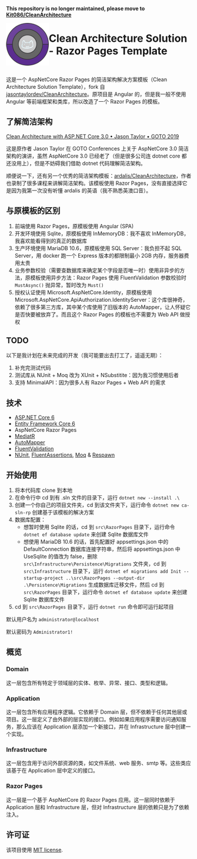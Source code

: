  **This repository is no longer maintained, please move to [Kit086/CleanArchitecture](https://github.com/Kit086/CleanArchitecture)**
 
 <img align="left" width="116" height="116" src="https://raw.githubusercontent.com/Kit086/Kit.CleanArchitecture/main/.github/kiticon.png" />
 
 # Clean Architecture Solution - Razor Pages Template


<br/>

这是一个 AspNetCore Razor Pages 的简洁架构解决方案模板（Clean Architecture Solution Template），fork 自 [jasontaylordev/CleanArchitecture](https://github.com/jasontaylordev/CleanArchitecture)。原项目是 Angular 的，但是我一般不使用 Angular 等前端框架和类库，所以改造了一个 Razor Pages 的模板。

## 了解简洁架构

[Clean Architecture with ASP.NET Core 3.0 • Jason Taylor • GOTO 2019](https://www.youtube.com/watch?v=dK4Yb6-LxAk)

这是原作者 Jason Taylor 在 GOTO Conferences 上关于 AspNetCore 3.0 简洁架构的演讲，虽然 AspNetCore 3.0 已经老了（但是很多公司连 dotnet core 都还没用上），但是不妨碍我们借助 dotnet 代码理解简洁架构。

顺便说一下，还有另一个优秀的简洁架构模板：[ardalis/CleanArchitecture](https://github.com/ardalis/CleanArchitecture)，作者也录制了很多课程来讲解简洁架构。该模板使用 Razor Pages，没有直接选择它是因为我第一次没有听懂 ardalis 的英语（我不熟悉英澳口音）。

## 与原模板的区别

1. 前端使用 Razor Pages，原模板使用 Angular (SPA)
2. 开发环境使用 Sqlite，原模板使用 InMemoryDB：我不喜欢 InMemoryDB，我喜欢能看得到的真正的数据库
3. 生产环境使用 MariaDB 10.6，原模板使用 SQL Server：我负担不起 SQL Server，用 docker 跑一个 Express 版本的都限制最小 2GB 内存，服务器费用太贵
4. 业务参数校验（需要查数据库来确定某个字段是否唯一时）使用非异步的方法，原模板使用异步方法：Razor Pages 使用 FluentValidation 参数校验时 `MustAsync()` 抛异常，暂时改为 `Must()`
5. 授权认证使用 Microsoft.AspNetCore.Identity，原模板使用 Microsoft.AspNetCore.ApiAuthorization.IdentityServer：这个库很神奇，依赖了很多第三方库，其中某个库使用了旧版本的 AutoMapper，让人怀疑它是否快要被放弃了。而且这个 Razor Pages 的模板也不需要为 Web API 做授权

## TODO

以下是我计划在未来完成的开发（我可能要出去打工了，遥遥无期）：
1. 补充完测试代码
2. 测试库从 NUnit + Moq 改为 XUnit + NSubstitite：因为我习惯使用后者
3. 支持 MinimalAPI：因为很多人有 Razor Pages + Web API 的需求

## 技术

* [ASP.NET Core 6](https://docs.microsoft.com/en-us/aspnet/core/introduction-to-aspnet-core?view=aspnetcore-6.0)
* [Entity Framework Core 6](https://docs.microsoft.com/en-us/ef/core/)
* AspNetCore Razor Pages
* [MediatR](https://github.com/jbogard/MediatR)
* [AutoMapper](https://automapper.org/)
* [FluentValidation](https://fluentvalidation.net/)
* [NUnit](https://nunit.org/), [FluentAssertions](https://fluentassertions.com/), [Moq](https://github.com/moq) & [Respawn](https://github.com/jbogard/Respawn)

## 开始使用

1. 将本代码库 clone 到本地
2. 在命令行中 cd 到有 .sln 文件的目录下，运行 `dotnet new --install .\`
3. 创建一个你自己的项目文件夹，cd 到该文件夹下，运行命令 `dotnet new ca-sln-rp` 创建基于该模板的解决方案
4. 数据库配置：
   - 想暂时使用 Sqlite 的话，cd 到 `src\RazorPages` 目录下，运行命令 `dotnet ef database update` 来创建 Sqlite 数据库文件
   - 想使用 MariaDB 10.6 的话，首先配置好 appsettings.json 中的 DefaultConnection 数据库连接字符串，然后将 appsettings.json 中 UseSqlite 的值改为 false，删除 `src\Infrastructure\Persistence\Migrations` 文件夹，cd 到 `src\Infrastructure` 目录下，运行 `dotnet ef migrations add Init --startup-project ..\src\RazorPages --output-dir .\Persistence\Migrations` 生成数据库迁移文件，然后 cd 到 `src\RazorPages` 目录下，运行命令 `dotnet ef database update` 来创建 Sqlite 数据库文件
5. cd 到 `src\RazorPages` 目录下，运行 `dotnet run` 命令即可运行起项目

默认用户名为 `administrator@localhost`

默认密码为 `Administrator1!`

## 概览

### Domain

这一层包含所有特定于领域层的实体、枚举、异常、接口、类型和逻辑。 

### Application

这一层包含所有应用程序逻辑。它依赖于 Domain 层，但不依赖于任何其他层或项目。这一层定义了由外部的层实现的接口。例如如果应用程序需要访问通知服务，那么应该在 Application 层添加一个新接口，并在 Infrastructure 层中创建一个实现。 

### Infrastructure

这一层包含用于访问外部资源的类，如文件系统、web 服务、smtp 等。这些类应该基于在 Application 层中定义的接口。 

### Razor Pages

这一层是一个基于 AspNetCore 的 Razor Pages 应用。这一层同时依赖于 Application 层和 Infrastructure 层，但对 Infrastructure 层的依赖只是为了依赖注入。

## 许可证

该项目使用 [MIT license](LICENSE).

